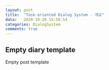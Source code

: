 ```yaml
---
layout: post
title:  "Task-oriented Dialog System - 개요"
data:   2020-10-20 15:56:54 
categories: DialogSystem
comments: true
---
```


## Empty diary template

Empty post template

